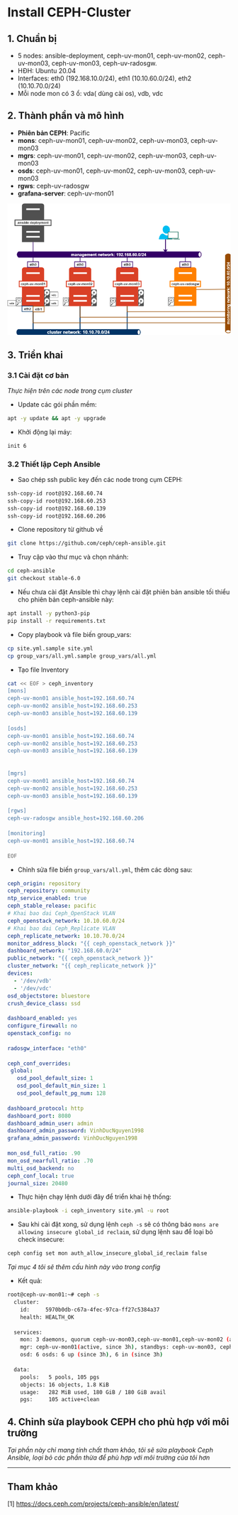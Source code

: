 # Install CEPH-Cluster


## 1. Chuẩn bị
- 5 nodes: ansible-deployment, ceph-uv-mon01, ceph-uv-mon02, ceph-uv-mon03, ceph-uv-mon03, ceph-uv-radosgw.
- HĐH: Ubuntu 20.04
- Interfaces: eth0 (192.168.10.0/24), eth1 (10.10.60.0/24), eth2 (10.10.70.0/24)
- Mỗi node mon có 3 ổ: vda( dùng cài os), vdb, vdc

## 2. Thành phần và mô hình
- **Phiên bản CEPH**: Pacific
- **mons**: ceph-uv-mon01, ceph-uv-mon02, ceph-uv-mon03, ceph-uv-mon03
- **mgrs**: ceph-uv-mon01, ceph-uv-mon02, ceph-uv-mon03, ceph-uv-mon03
- **osds**: ceph-uv-mon01, ceph-uv-mon02, ceph-uv-mon03, ceph-uv-mon03
- **rgws**: ceph-uv-radosgw
- **grafana-server**: ceph-uv-mon01

![topo](images/ceph-cluster-install01.png)


## 3. Triển khai
### 3.1 Cài đặt cơ bản
*Thực hiện trên các node trong cụm cluster*
- Update các gói phần mềm:
```sh
apt -y update && apt -y upgrade
```

- Khởi động lại máy:
```sh
init 6
```

### 3.2 Thiết lập Ceph Ansible
- Sao chép ssh public key đến các node trong cụm CEPH:
```sh
ssh-copy-id root@192.168.60.74
ssh-copy-id root@192.168.60.253
ssh-copy-id root@192.168.60.139
ssh-copy-id root@192.168.60.206
```

- Clone repository từ github về
```sh
git clone https://github.com/ceph/ceph-ansible.git
```

- Truy cập vào thư mục và chọn nhánh:
```sh
cd ceph-ansible
git checkout stable-6.0
```
- Nếu chưa cài đặt Ansible thì chạy lệnh cài đặt phiên bản ansible tối thiểu cho phiên bản ceph-ansible này:
```sh
apt install -y python3-pip
pip install -r requirements.txt
```
- Copy playbook và file biến group_vars:
```sh
cp site.yml.sample site.yml
cp group_vars/all.yml.sample group_vars/all.yml
```

- Tạo file Inventory
```sh
cat << EOF > ceph_inventory
[mons]
ceph-uv-mon01 ansible_host=192.168.60.74
ceph-uv-mon02 ansible_host=192.168.60.253
ceph-uv-mon03 ansible_host=192.168.60.139

[osds]
ceph-uv-mon01 ansible_host=192.168.60.74
ceph-uv-mon02 ansible_host=192.168.60.253
ceph-uv-mon03 ansible_host=192.168.60.139


[mgrs]
ceph-uv-mon01 ansible_host=192.168.60.74
ceph-uv-mon02 ansible_host=192.168.60.253
ceph-uv-mon03 ansible_host=192.168.60.139

[rgws]
ceph-uv-radosgw ansible_host=192.168.60.206

[monitoring]
ceph-uv-mon01 ansible_host=192.168.60.74

EOF
```
- Chỉnh sửa file biến `group_vars/all.yml`, thêm các dòng sau:
```yml
ceph_origin: repository
ceph_repository: community
ntp_service_enabled: true
ceph_stable_release: pacific
# Khai bao dai Ceph_OpenStack VLAN
ceph_openstack_network: 10.10.60.0/24
# Khai bao dai Ceph_Replicate VLAN
ceph_replicate_network: 10.10.70.0/24
monitor_address_block: "{{ ceph_openstack_network }}"
dashboard_network: "192.168.60.0/24"
public_network: "{{ ceph_openstack_network }}"
cluster_network: "{{ ceph_replicate_network }}"
devices:
  - '/dev/vdb'
  - '/dev/vdc'
osd_objectstore: bluestore
crush_device_class: ssd

dashboard_enabled: yes
configure_firewall: no
openstack_config: no

radosgw_interface: "eth0"

ceph_conf_overrides:
 global:
   osd_pool_default_size: 1
   osd_pool_default_min_size: 1
   osd_pool_default_pg_num: 128

dashboard_protocol: http
dashboard_port: 8080
dashboard_admin_user: admin
dashboard_admin_password: VinhDucNguyen1998
grafana_admin_password: VinhDucNguyen1998

mon_osd_full_ratio: .90
mon_osd_nearfull_ratio: .70
multi_osd_backend: no
ceph_conf_local: true
journal_size: 20480
```

- Thực hiện chạy lệnh dưới đây để triển khai hệ thống:
```sh
ansible-playbook -i ceph_inventory site.yml -u root
```
- Sau khi cài đặt xong, sử dụng lệnh `ceph -s` sẽ có thông báo `mons are allowing insecure global_id reclaim`, sử dụng lệnh sau để loại bỏ check insecure:
```sh
ceph config set mon auth_allow_insecure_global_id_reclaim false
```
*Tại mục 4 tôi sẽ thêm cấu hình này vào trong config*

- Kết quả:
```sh
root@ceph-uv-mon01:~# ceph -s
  cluster:
    id:     5970b0db-c67a-4fec-97ca-ff27c5384a37
    health: HEALTH_OK

  services:
    mon: 3 daemons, quorum ceph-uv-mon03,ceph-uv-mon01,ceph-uv-mon02 (age 3h)
    mgr: ceph-uv-mon01(active, since 3h), standbys: ceph-uv-mon03, ceph-uv-mon02
    osd: 6 osds: 6 up (since 3h), 6 in (since 3h)

  data:
    pools:   5 pools, 105 pgs
    objects: 16 objects, 1.8 KiB
    usage:   282 MiB used, 180 GiB / 180 GiB avail
    pgs:     105 active+clean
```


## 4. Chỉnh sửa playbook CEPH cho phù hợp với môi trường
*Tại phần này chỉ mang tính chất tham khảo, tôi sẽ sửa playbook Ceph Ansible, loại bỏ các phần thừa để phù hợp với môi trường của tôi hơn*

---
## Tham khảo

[1] https://docs.ceph.com/projects/ceph-ansible/en/latest/

